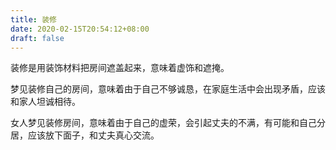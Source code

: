 ```yaml
---
title: 装修
date: 2020-02-15T20:54:12+08:00
draft: false
---
```


装修是用装饰材料把房间遮盖起来，意味着虚饰和遮掩。

梦见装修自己的房间，意味着由于自己不够诚恳，在家庭生活中会出现矛盾，应该和家人坦诚相待。

女人梦见装修房间，意味着由于自己的虚荣，会引起丈夫的不满，有可能和自己分居，应该放下面子，和丈夫真心交流。